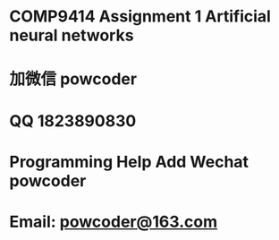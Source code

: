 # COMP9414 Assignment 1 Artificial neural networks
# 加微信 powcoder

# QQ 1823890830

# Programming Help Add Wechat powcoder

# Email: powcoder@163.com


